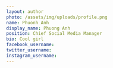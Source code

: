 ```yaml
---
layout: author
photo: /assets/img/uploads/profile.png
name: Phuonh Anh
display_name: Phuong Anh
position: Chief Social Media Manager
bio: Cool girl
facebook_username: 
twitter_username: 
instagram_username: 
---
```

